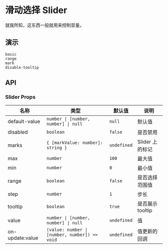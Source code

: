 # 滑动选择 Slider

就我所知，这东西一般就用来控制音量。

## 演示

```demo
basic
range
mark
disable-tooltip
```

## API

### Slider Props

| 名称 | 类型 | 默认值 | 说明 |
| --- | --- | --- | --- |
| default-value | `number \| [number, number] \| null` | `null` | 默认值 |
| disabled | `boolean` | `false` | 是否禁用 |
| marks | `{ [markValue: number]: string }` | `undefined` | Slider 上的标记 |
| max | `number` | `100` | 最大值 |
| min | `number` | `0` | 最小值 |
| range | `boolean` | `false` | 是否选择范围值 |
| step | `number` | `1` | 步长 |
| tooltip | `boolean` | `true` | 是否展示 tooltip |
| value | `number \| [number, number] \| null` | `undefined` | 值 |
| on-update:value | `(value: number \| [number, number]) => void` | `undefined` | 值更新的回调 |

